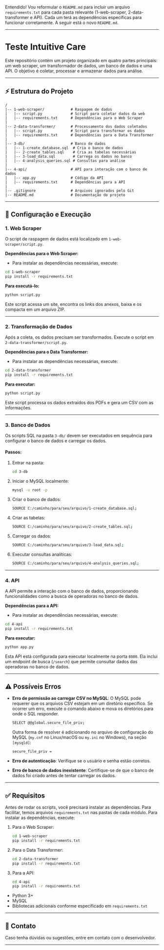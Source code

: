 Entendido! Vou reformular o `README.md` para incluir um arquivo `requirements.txt` para cada pasta relevante (1-web-scraper, 2-data-transformer e API). Cada um terá as dependências específicas para funcionar corretamente. A seguir está o novo `README.md`.

---

# Teste Intuitive Care

Este repositório contém um projeto organizado em quatro partes principais: um web scraper, um transformador de dados, um banco de dados e uma API. O objetivo é coletar, processar e armazenar dados para análise.

---

## ⚡ Estrutura do Projeto

```
/
|-- 1-web-scraper/            # Raspagem de dados
|   |-- script.py             # Script para coletar dados da web
|   |-- requirements.txt      # Dependências para o Web Scraper
|
|-- 2-data-transformer/       # Processamento dos dados coletados
|   |-- script.py             # Script para transformar os dados
|   |-- requirements.txt      # Dependências para o Data Transformer
|
|-- 3-db/                     # Banco de dados
|   |-- 1-create_database.sql  # Cria o banco de dados
|   |-- 2-create_tables.sql    # Cria as tabelas necessárias
|   |-- 3-load_data.sql        # Carrega os dados no banco
|   |-- 4-analysis_queries.sql # Consultas para análise
|
|-- 4-api/                    # API para interação com o banco de dados
|   |-- app.py                # Código da API
|   |-- requirements.txt      # Dependências para a API
|
|-- .gitignore                # Arquivos ignorados pelo Git
|-- README.md                 # Documentação do projeto
```

---

## 🔧 Configuração e Execução

### 1. Web Scraper
O script de raspagem de dados está localizado em `1-web-scraper/script.py`.

**Dependências para o Web Scraper:**
- Para instalar as dependências necessárias, execute:
```bash
cd 1-web-scraper
pip install -r requirements.txt
```

**Para executá-lo:**
```bash
python script.py
```

Este script acessa um site, encontra os links dos anexos, baixa e os compacta em um arquivo ZIP.

---

### 2. Transformação de Dados
Após a coleta, os dados precisam ser transformados. Execute o script em `2-data-transformer/script.py`.

**Dependências para o Data Transformer:**
- Para instalar as dependências necessárias, execute:
```bash
cd 2-data-transformer
pip install -r requirements.txt
```

**Para executar:**
```bash
python script.py
```

Este script processa os dados extraídos dos PDFs e gera um CSV com as informações.

---

### 3. Banco de Dados
Os scripts SQL na pasta `3-db/` devem ser executados em sequência para configurar o banco de dados e carregar os dados.

#### **Passos:**
1. Entrar na pasta:
   ```bash
   cd 3-db
   ```
2. Iniciar o MySQL localmente:
   ```bash
   mysql -u root -p
   ```
3. Criar o banco de dados:
   ```bash
   SOURCE C:/caminho/para/seu/arquivo/1-create_database.sql;
   ```
4. Criar as tabelas:
   ```bash
   SOURCE C:/caminho/para/seu/arquivo/2-create_tables.sql;
   ```
5. Carregar os dados:
   ```bash
   SOURCE C:/caminho/para/seu/arquivo/3-load_data.sql;
   ```
6. Executar consultas analíticas:
   ```bash
   SOURCE C:/caminho/para/seu/arquivo/4-analysis_queries.sql;
   ```

---

### 4. API

A API permite a interação com o banco de dados, proporcionando funcionalidades como a busca de operadoras no banco de dados.

**Dependências para a API:**
- Para instalar as dependências necessárias, execute:
```bash
cd 4-api
pip install -r requirements.txt
```

**Para executar:**
```bash
python app.py
```

Esta API está configurada para executar localmente na porta `8080`. Ela inclui um endpoint de busca (`/search`) que permite consultar dados das operadoras no banco de dados.

---

## ⚠ Possíveis Erros

- **Erro de permissão ao carregar CSV no MySQL**: O MySQL pode requerer que os arquivos CSV estejam em um diretório específico. Se ocorrer um erro, execute o comando abaixo e mova os diretórios para onde o SQL responder.
  ```bash
  SELECT @@global.secure_file_priv;
  ```
  Outra forma de resolver é adicionando no arquivo de configuração do MySQL (`my.cnf` no Linux/macOS ou `my.ini` no Windows), na seção `[mysqld]`:
  ```bash
  secure_file_priv =
  ```

- **Erro de autenticação**: Verifique se o usuário e senha estão corretos.
- **Erro de banco de dados inexistente**: Certifique-se de que o banco de dados foi criado antes de tentar carregar os dados.

---

## ✅ Requisitos

Antes de rodar os scripts, você precisará instalar as dependências. Para facilitar, temos arquivos `requirements.txt` nas pastas de cada módulo. Para instalar as dependências, execute:

1. Para o Web Scraper:
   ```bash
   cd 1-web-scraper
   pip install -r requirements.txt
   ```
   
2. Para o Data Transformer:
   ```bash
   cd 2-data-transformer
   pip install -r requirements.txt
   ```

3. Para a API:
   ```bash
   cd 4-api
   pip install -r requirements.txt
   ```

- Python 3+
- MySQL
- Bibliotecas adicionais conforme especificado em `requirements.txt`

---

## 👥 Contato
Caso tenha dúvidas ou sugestões, entre em contato com o desenvolvedor.

---
